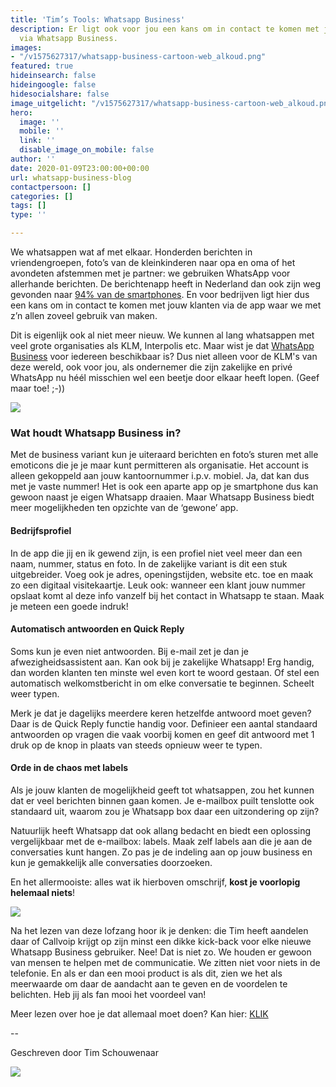 ```yaml
---
title: 'Tim’s Tools: Whatsapp Business'
description: Er ligt ook voor jou een kans om in contact te komen met jouw klanten
  via Whatsapp Business.
images:
- "/v1575627317/whatsapp-business-cartoon-web_alkoud.png"
featured: true
hideinsearch: false
hideingoogle: false
hidesocialshare: false
image_uitgelicht: "/v1575627317/whatsapp-business-cartoon-web_alkoud.png"
hero:
  image: ''
  mobile: ''
  link: ''
  disable_image_on_mobile: false
author: ''
date: 2020-01-09T23:00:00+00:00
url: whatsapp-business-blog
contactpersoon: []
categories: []
tags: []
type: ''

---
```

We whatsappen wat af met elkaar. Honderden berichten in vriendengroepen, foto’s van de kleinkinderen naar opa en oma of het avondeten afstemmen met je partner: we gebruiken WhatsApp voor allerhande berichten. De berichtenapp heeft in Nederland dan ook zijn weg gevonden naar [94% van de smartphones](https://www.emerce.nl/nieuws/facebook-domineert-nederlands-speelveld-apps-berichten-sociale-media). En voor bedrijven ligt hier dus een kans om in contact te komen met jouw klanten via de app waar we met z’n allen zoveel gebruik van maken.

Dit is eigenlijk ook al niet meer nieuw. We kunnen al lang whatsappen met veel grote organisaties als KLM, Interpolis etc. Maar wist je dat [WhatsApp Business](https://www.whatsapp.com/business/) voor iedereen beschikbaar is? Dus niet alleen voor de KLM's van deze wereld, ook voor jou, als ondernemer die zijn zakelijke en privé WhatsApp nu héél misschien wel een beetje door elkaar heeft lopen. (Geef maar toe! ;-))

![](https://res.cloudinary.com/callvoip/image/upload/v1575627200/whatsapp-business-web_i8itfl.png)

### Wat houdt Whatsapp Business in?

Met de business variant kun je uiteraard berichten en foto’s sturen met alle emoticons die je je maar kunt permitteren als organisatie. Het account is alleen gekoppeld aan jouw kantoornummer i.p.v. mobiel. Ja, dat kan dus met je vaste nummer! Het is ook een aparte app op je smartphone dus kan gewoon naast je eigen Whatsapp draaien. Maar Whatsapp Business biedt meer mogelijkheden ten opzichte van de ‘gewone’ app.

#### Bedrijfsprofiel

In de app die jij en ik gewend zijn, is een profiel niet veel meer dan een naam, nummer, status en foto. In de zakelijke variant is dit een stuk uitgebreider. Voeg ook je adres, openingstijden, website etc. toe en maak zo een digitaal visitekaartje. Leuk ook: wanneer een klant jouw nummer opslaat komt al deze info vanzelf bij het contact in Whatsapp te staan. Maak je meteen een goede indruk!

#### Automatisch antwoorden en Quick Reply

Soms kun je even niet antwoorden. Bij e-mail zet je dan je afwezigheidsassistent aan. Kan ook bij je zakelijke Whatsapp! Erg handig, dan worden klanten ten minste wel even kort te woord gestaan. Of stel een automatisch welkomstbericht in om elke conversatie te beginnen. Scheelt weer typen.

Merk je dat je dagelijks meerdere keren hetzelfde antwoord moet geven? Daar is de Quick Reply functie handig voor. Definieer een aantal standaard antwoorden op vragen die vaak voorbij komen en geef dit antwoord met 1 druk op de knop in plaats van steeds opnieuw weer te typen.

#### Orde in de chaos met labels

Als je jouw klanten de mogelijkheid geeft tot whatsappen, zou het kunnen dat er veel berichten binnen gaan komen. Je e-mailbox puilt tenslotte ook standaard uit, waarom zou je Whatsapp box daar een uitzondering op zijn?

Natuurlijk heeft Whatsapp dat ook allang bedacht en biedt een oplossing vergelijkbaar met de e-mailbox: labels. Maak zelf labels aan die je aan de conversaties kunt hangen. Zo pas je de indeling aan op jouw business en kun je gemakkelijk alle conversaties doorzoeken.

En het allermooiste: alles wat ik hierboven omschrijf, **kost je voorlopig helemaal niets**!

![](https://res.cloudinary.com/callvoip/image/upload/v1575627317/whatsapp-business-cartoon-web_alkoud.png)

Na het lezen van deze lofzang hoor ik je denken: die Tim heeft aandelen daar of Callvoip krijgt op zijn minst een dikke kick-back voor elke nieuwe Whatsapp Business gebruiker. Nee! Dat is niet zo. We houden er gewoon van mensen te helpen met de communicatie. We zitten niet voor niets in de telefonie. En als er dan een mooi product is als dit, zien we het als meerwaarde om daar de aandacht aan te geven en de voordelen te belichten. Heb jij als fan mooi het voordeel van!

Meer lezen over hoe je dat allemaal moet doen? Kan hier: [KLIK](https://www.callvoip.nl/ondersteuning/extra-features/snelstart-whatsapp-business/)

\--

Geschreven door Tim Schouwenaar

![](https://res.cloudinary.com/callvoip/image/upload/v1575381401/TS_blog_ahjafu.jpg)
